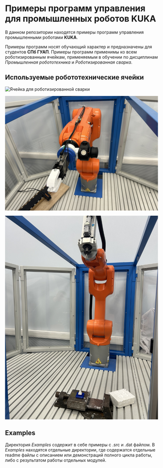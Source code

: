 # Примеры программ управления для промышленных роботов KUKA

В данном репозитории находятся примеры программ управления промышленными роботами **KUKA**. 

Примеры программ носят обучающий характер и предназначены для студентов **СПб ГУАП**. Примеры программ применимы ко всем роботизированным ячейкам, применяемым в обучении по дисциплинам *Промышленная робототехника* и *Роботизированная сварка*.

## Используемые робототехнические ячейки

![Ячейка для роботизированной сварки](media/photos/kr8-arc.JPG "Сварочная ячейка")

![Ячейка для паллетирования](media/photos/kr10-pallette.JPG "Ячейка для паллетирования")

![Ячейка для фрезеровки](media/photos/kr10-frez.JPG "Ячейка для фрезеровки")

## Examples

Директория *Examples* содержит в себе примеры с .src и .dat файлом. В *Examples* находятся отдельные директории, где содержатся отдельные readme файлы с описанием или демонстраций полного цикла работы, либо с результатом работы отдельных модулей.


